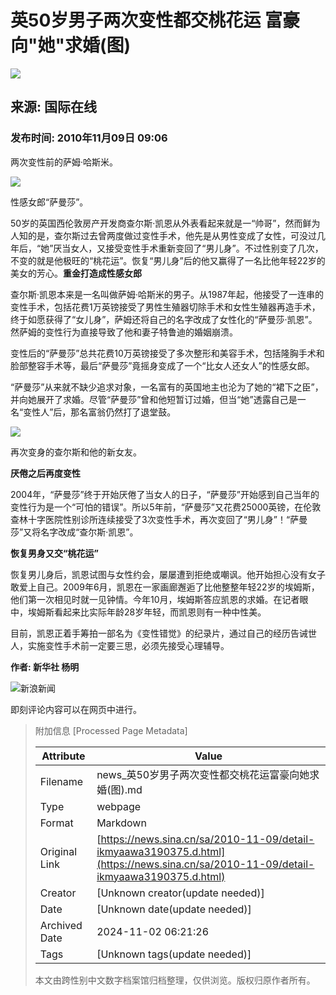 # 英50岁男子两次变性都交桃花运 富豪向"她"求婚(图)

![](//n.sinaimg.cn/sinakd10200/360/w180h180/20221208/b0a9-96bff058837bb3a4d8d2d4bca94a4cdb.jpg)

## 来源: 国际在线

### 发布时间: 2010年11月09日 09:06

两次变性前的萨姆·哈斯米。

![](//www.sinaimg.cn/dy/o/2010-11-09/1289265086_il45rZ.jpg)

性感女郎“萨曼莎”。

50岁的英国西伦敦房产开发商查尔斯·凯恩从外表看起来就是一“帅哥”，然而鲜为人知的是，查尔斯过去曾两度做过变性手术，他先是从男性变成了女性，可没过几年后，“她”厌当女人，又接受变性手术重新变回了“男儿身”。不过性别变了几次，不变的就是他极旺的“桃花运”。恢复“男儿身”后的他又赢得了一名比他年轻22岁的美女的芳心。**重金打造成性感女郎**

查尔斯·凯恩本来是一名叫做萨姆·哈斯米的男子。从1987年起，他接受了一连串的变性手术，包括花费1万英镑接受了男性生殖器切除手术和女性生殖器再造手术，终于如愿获得了“女儿身”，萨姆还将自己的名字改成了女性化的“萨曼莎·凯恩”。然萨姆的变性行为直接导致了他和妻子特鲁迪的婚姻崩溃。

变性后的“萨曼莎”总共花费10万英镑接受了多次整形和美容手术，包括隆胸手术和脸部整容手术等，最后“萨曼莎”竟摇身变成了一个“比女人还女人”的性感女郎。

“萨曼莎”从来就不缺少追求对象，一名富有的英国地主也沦为了她的“裙下之臣”，并向她展开了求婚。尽管“萨曼莎”曾和他短暂订过婚，但当“她”透露自己是一名“变性人”后，那名富翁仍然打了退堂鼓。

![](//www.sinaimg.cn/dy/o/2010-11-09/1289265086_338rRo.jpg)

再次变身的查尔斯和他的新女友。

**厌倦之后再度变性**

2004年，“萨曼莎”终于开始厌倦了当女人的日子，“萨曼莎”开始感到自己当年的变性行为是一个“可怕的错误”。所以5年前，“萨曼莎”又花费25000英镑，在伦敦查林十字医院性别诊所连续接受了3次变性手术，再次变回了“男儿身”！“萨曼莎”又将名字改成“查尔斯·凯恩”。

**恢复男身又交“桃花运”**

恢复男儿身后，凯恩试图与女性约会，屡屡遭到拒绝或嘲讽。他开始担心没有女子敢爱上自己。2009年6月，凯恩在一家画廊邂逅了比他整整年轻22岁的埃姆斯，他们第一次相见时就一见钟情。今年10月，埃姆斯答应凯恩的求婚。在记者眼中，埃姆斯看起来比实际年龄28岁年轻，而凯恩则有一种中性美。

目前，凯恩正着手筹拍一部名为《变性错觉》的纪录片，通过自己的经历告诫世人，实施变性手术前一定要三思，必须先接受心理辅导。 

**作者: 新华社 杨明**

![新浪新闻](https://n.sinaimg.cn/default/80905340/20200331/sinalogo.png)

即刻评论内容可以在网页中进行。

> 附加信息 [Processed Page Metadata]
>
> | Attribute       | Value                                  |
> |-----------------|----------------------------------------|
> | Filename        | news_英50岁男子两次变性都交桃花运富豪向她求婚(图).md                             |
> | Type            | webpage                                 |
> | Format          | Markdown                               |
> | Original Link   | [https://news.sina.cn/sa/2010-11-09/detail-ikmyaawa3190375.d.html](https://news.sina.cn/sa/2010-11-09/detail-ikmyaawa3190375.d.html)                       |
> | Creator         | [Unknown creator(update needed)]                              |
> | Date            | [Unknown date(update needed)]                                 |
> | Archived Date   | 2024-11-02 06:21:26                             |
> | Tags            | [Unknown tags(update needed)]                                 |
>
> 本文由跨性别中文数字档案馆归档整理，仅供浏览。版权归原作者所有。
>